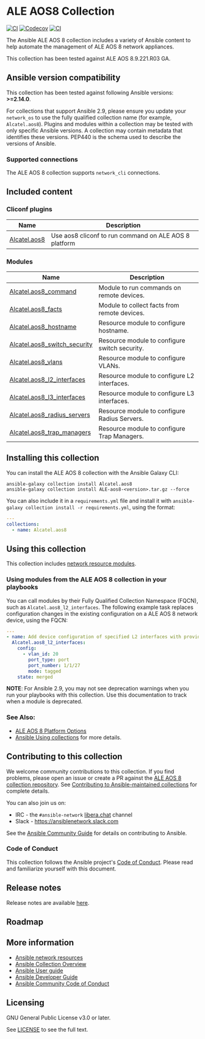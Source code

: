 # ALE AOS8 Collection

[![CI](https://zuul-ci.org/gated.svg)](https://dashboard.zuul.ansible.com/t/ansible/project/github.com/ansible-collections/Alcatel.aos8)
[![Codecov](https://codecov.io/gh/ansible-collections/Alcatel.aos8/branch/main/graph/badge.svg)](https://codecov.io/gh/ansible-collections/Alcatel.aos8)
[![CI](https://github.com/ansible-collections/Alcatel.aos8/actions/workflows/tests.yml/badge.svg?branch=main&event=schedule)](https://github.com/ansible-collections/Alcatel.aos8/actions/workflows/tests.yml)

The Ansible ALE AOS 8 collection includes a variety of Ansible content to help automate the management of ALE AOS 8 network appliances.

This collection has been tested against ALE AOS 8.9.221.R03 GA.


<!--start requires_ansible-->
## Ansible version compatibility

This collection has been tested against following Ansible versions: **>=2.14.0**.

For collections that support Ansible 2.9, please ensure you update your `network_os` to use the
fully qualified collection name (for example, `Alcatel.aos8`).
Plugins and modules within a collection may be tested with only specific Ansible versions.
A collection may contain metadata that identifies these versions.
PEP440 is the schema used to describe the versions of Ansible.
<!--end requires_ansible-->

### Supported connections

The ALE AOS 8 collection supports `network_cli` connections.

## Included content

<!--start collection content-->
### Cliconf plugins
Name | Description
--- | ---
[Alcatel.aos8](https://github.com/ansible-collections/Alcatel.aos8/blob/main/docs/Alcatel.aos8_cliconf.rst)|Use aos8 cliconf to run command on ALE AOS 8 platform

### Modules
Name | Description
--- | ---
[Alcatel.aos8_command](https://github.com/ansible-collections/Alcatel.aos8/blob/main/docs/Alcatel.aos8_command_module.rst)|Module to run commands on remote devices.
[Alcatel.aos8_facts](https://github.com/ansible-collections/Alcatel.aos8/blob/main/docs/Alcatel.aos8_facts_module.rst)|Module to collect facts from remote devices.
[Alcatel.aos8_hostname](https://github.com/ansible-collections/Alcatel.aos8/blob/main/docs/Alcatel.aos8_hostname_module.rst)|Resource module to configure hostname.
[Alcatel.aos8_switch_security](https://github.com/ansible-collections/Alcatel.aos8/blob/main/docs/Alcatel.aos8_switch_security.rst)|Resource module to configure switch security.
[Alcatel.aos8_vlans](https://github.com/ansible-collections/Alcatel.aos8/blob/main/docs/Alcatel.aos8_vlans_module.rst)|Resource module to configure VLANs.
[Alcatel.aos8_l2_interfaces](https://github.com/ansible-collections/Alcatel.aos8/blob/main/docs/Alcatel.aos8_l2_interfaces_module.rst)|Resource module to configure L2 interfaces.
[Alcatel.aos8_l3_interfaces](https://github.com/ansible-collections/Alcatel.aos8/blob/main/docs/Alcatel.aos8_l3_interfaces_module.rst)|Resource module to configure L3 interfaces.
[Alcatel.aos8_radius_servers](https://github.com/ansible-collections/Alcatel.aos8/blob/main/docs/Alcatel.aos8_radius_servers_module.rst)|Resource module to configure Radius Servers.
[Alcatel.aos8_trap_managers](https://github.com/ansible-collections/Alcatel.aos8/blob/main/docs/Alcatel.aos8_trap_managers_module.rst)|Resource module to configure Trap Managers.


<!--end collection content-->

## Installing this collection

You can install the ALE AOS 8 collection with the Ansible Galaxy CLI:

    ansible-galaxy collection install Alcatel.aos8  
    ansible-galaxy collection install ALE-aos8-<version>.tar.gz --force

You can also include it in a `requirements.yml` file and install it with `ansible-galaxy collection install -r requirements.yml`, using the format:

```yaml
---
collections:
  - name: Alcatel.aos8
```

## Using this collection

This collection includes [network resource modules](https://docs.ansible.com/ansible/latest/network/user_guide/network_resource_modules.html).

### Using modules from the ALE AOS 8 collection in your playbooks

You can call modules by their Fully Qualified Collection Namespace (FQCN), such as `Alcatel.aos8_l2_interfaces`.
The following example task replaces configuration changes in the existing configuration on a ALE AOS 8 network device, using the FQCN:

```yaml
---
- name: Add device configuration of specified L2 interfaces with provided configuration.
  Alcatel.aos8_l2_interfaces:
    config:
      - vlan_id: 20
        port_type: port
        port_number: 1/1/27
        mode: tagged  
    state: merged
```

**NOTE**: For Ansible 2.9, you may not see deprecation warnings when you run your playbooks with this collection. Use this documentation to track when a module is deprecated.

### See Also:

- [ALE AOS 8 Platform Options](https://docs.ansible.com/ansible/latest/network/user_guide/platform_aos8.html)
- [Ansible Using collections](https://docs.ansible.com/ansible/latest/user_guide/collections_using.html) for more details.

## Contributing to this collection

We welcome community contributions to this collection. If you find problems, please open an issue or create a PR against the [ALE AOS 8 collection repository](https://github.com/Samuelyip74/Alcatel.aos8/issues). See [Contributing to Ansible-maintained collections](https://docs.ansible.com/ansible/devel/community/contributing_maintained_collections.html#contributing-maintained-collections) for complete details.

You can also join us on:

- IRC - the `#ansible-network` [libera.chat](https://libera.chat/) channel
- Slack - https://ansiblenetwork.slack.com

See the [Ansible Community Guide](https://docs.ansible.com/ansible/latest/community/index.html) for details on contributing to Ansible.

### Code of Conduct

This collection follows the Ansible project's
[Code of Conduct](https://docs.ansible.com/ansible/devel/community/code_of_conduct.html).
Please read and familiarize yourself with this document.

## Release notes

<!--Add a link to a changelog.md file or an external docsite to cover this information. -->

Release notes are available [here](https://github.com/Samuelyip74/Alcatel.aos8/blob/main/aos8/changelog.rst).

## Roadmap

<!-- Optional. Include the roadmap for this collection, and the proposed release/versioning strategy so users can anticipate the upgrade/update cycle. -->

## More information

- [Ansible network resources](https://docs.ansible.com/ansible/latest/network/getting_started/network_resources.html)
- [Ansible Collection Overview](https://github.com/ansible-collections/overview)
- [Ansible User guide](https://docs.ansible.com/ansible/latest/user_guide/index.html)
- [Ansible Developer Guide](https://docs.ansible.com/ansible/latest/dev_guide/index.html)
- [Ansible Community Code of Conduct](https://docs.ansible.com/ansible/latest/community/code_of_conduct.html)

## Licensing

GNU General Public License v3.0 or later.

See [LICENSE](https://www.gnu.org/licenses/gpl-3.0.txt) to see the full text.


